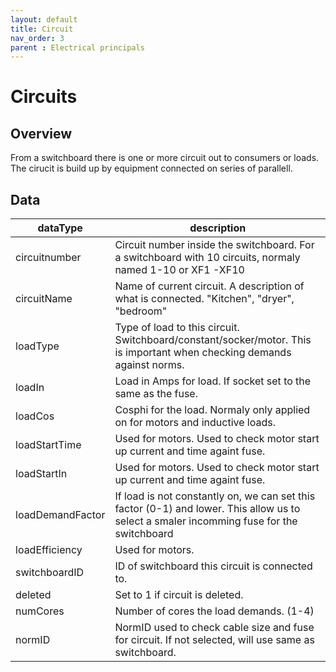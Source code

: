 ```yaml
---
layout: default
title: Circuit
nav_order: 3
parent : Electrical principals
---
```


# Circuits

## Overview
From a switchboard there is one or more circuit out to consumers or loads. 
The cirucit is build up by equipment connected on series of parallell.

## Data

| dataType              | description       |
|-----------------------|-------------------|
| circuitnumber         | Circuit number inside the switchboard. For a switchboard with 10 circuits, normaly named 1-10 or XF1 -XF10                            |
| circuitName           | Name of current circuit. A description of what is connected. "Kitchen", "dryer", "bedroom"                                            |
| loadType              | Type of load to this circuit. Switchboard/constant/socker/motor. This is important when checking demands against norms.               |
| loadIn                | Load in Amps for load. If socket set to the same as the fuse.                                                                         |
| loadCos               | Cosphi for the load. Normaly only applied on for motors and inductive loads.                                                          |
| loadStartTime         | Used for motors. Used to check motor start up current and time againt fuse.                                                           |
| loadStartIn           | Used for motors. Used to check motor start up current and time againt fuse.                                                           |
| loadDemandFactor      | If load is not constantly on, we can set this factor (0-1) and lower. This allow us to select a smaler incomming fuse for the switchboard |
| loadEfficiency        | Used for motors.                                                                                                                      |
| switchboardID         | ID of switchboard this circuit is connected to.                                                                                       |
| deleted               | Set to 1 if circuit is deleted.                                                                                                       |
| numCores              | Number of cores the load demands. (1-4)                                                                                               |
| normID                | NormID used to check cable size and fuse for circuit. If not selected, will use same as switchboard.                                  |
